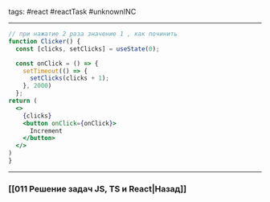 tags: #react #reactTask #unknownINC 
___

```jsx
// при нажатие 2 раза значение 1 , как починить 
function Clicker() {
  const [clicks, setClicks] = useState(0);

  const onClick = () => {
    setTimeout(() => {
      setClicks(clicks + 1);
    }, 2000)
  };
return (
  <>
    {clicks}
    <button onClick={onClick}>
      Increment
    </button>
  </>
)
}
```

___
### [[011 Решение задач JS, TS и React|Назад]]